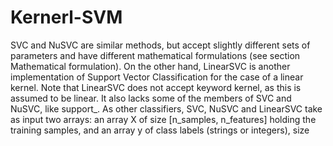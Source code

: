 # Kernerl-SVM
SVC and NuSVC are similar methods, but accept slightly different sets of parameters and have different mathematical formulations (see section Mathematical formulation). On the other hand, LinearSVC is another implementation of Support Vector Classification for the case of a linear kernel. Note that LinearSVC does not accept keyword kernel, as this is assumed to be linear. It also lacks some of the members of SVC and NuSVC, like support_.  As other classifiers, SVC, NuSVC and LinearSVC take as input two arrays: an array X of size [n_samples, n_features] holding the training samples, and an array y of class labels (strings or integers), size 
